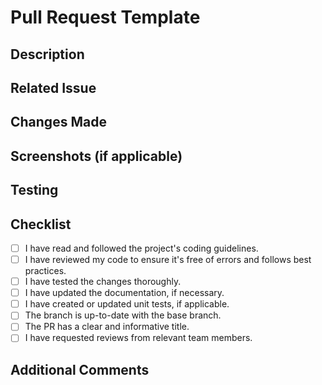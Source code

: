 # Pull Request Template

## Description
<!-- Provide a brief description of the changes introduced by this pull request. What problem does it solve, or what new features does it add? -->

## Related Issue
<!-- If this PR is related to a GitHub issue, please link to it here using the following format: "Closes #IssueNumber". -->

## Changes Made
<!-- List the specific changes you made in this PR. Describe any new functionality or modifications you introduced. -->

## Screenshots (if applicable)
<!-- Include any relevant screenshots or images that help reviewers understand the visual changes introduced by this PR. -->

## Testing
<!-- Describe the testing you have performed to ensure the changes are working as expected. Include details on any test cases, test data, or test environments used. -->

## Checklist
- [ ] I have read and followed the project's coding guidelines.
- [ ] I have reviewed my code to ensure it's free of errors and follows best practices.
- [ ] I have tested the changes thoroughly.
- [ ] I have updated the documentation, if necessary.
- [ ] I have created or updated unit tests, if applicable.
- [ ] The branch is up-to-date with the base branch.
- [ ] The PR has a clear and informative title.
- [ ] I have requested reviews from relevant team members.

## Additional Comments
<!-- If there are any additional notes or comments you'd like to add, include them here. -->

